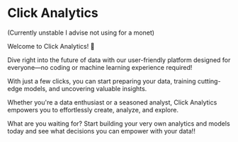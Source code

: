 # Click Analytics

(Currently unstable I advise not using for a monet)

Welcome to Click Analytics! 🚀 

Dive right into the future of data with our user-friendly platform designed for everyone—no coding or machine learning experience required!

With just a few clicks, you can start preparing your data, training cutting-edge models, and uncovering valuable insights. 

Whether you're a data enthusiast or a seasoned analyst, Click Analytics empowers you to effortlessly create, analyze, and explore. 

What are you waiting for? Start building your very own analytics and models today and see what decisions you can empower with your data!!
